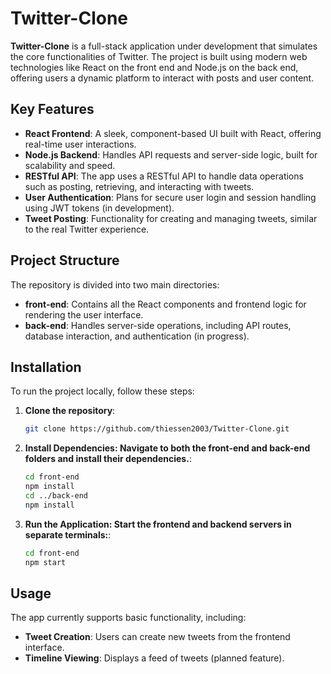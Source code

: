 # Twitter-Clone

**Twitter-Clone** is a full-stack application under development that simulates the core functionalities of Twitter. The project is built using modern web technologies like React on the front end and Node.js on the back end, offering users a dynamic platform to interact with posts and user content.

## Key Features
- **React Frontend**: A sleek, component-based UI built with React, offering real-time user interactions.
- **Node.js Backend**: Handles API requests and server-side logic, built for scalability and speed.
- **RESTful API**: The app uses a RESTful API to handle data operations such as posting, retrieving, and interacting with tweets.
- **User Authentication**: Plans for secure user login and session handling using JWT tokens (in development).
- **Tweet Posting**: Functionality for creating and managing tweets, similar to the real Twitter experience.

## Project Structure
The repository is divided into two main directories:
- **front-end**: Contains all the React components and frontend logic for rendering the user interface.
- **back-end**: Handles server-side operations, including API routes, database interaction, and authentication (in progress).

## Installation

To run the project locally, follow these steps:

1. **Clone the repository**:
   ```bash
   git clone https://github.com/thiessen2003/Twitter-Clone.git

2. **Install Dependencies: Navigate to both the front-end and back-end folders and install their dependencies.**:
   ```bash
   cd front-end
   npm install
   cd ../back-end
   npm install

3. **Run the Application: Start the frontend and backend servers in separate terminals:**:
   ```bash
   cd front-end
   npm start

## Usage
The app currently supports basic functionality, including:

- **Tweet Creation**: Users can create new tweets from the frontend interface.
- **Timeline Viewing**: Displays a feed of tweets (planned feature).
